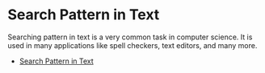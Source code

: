 # Search Pattern in Text

Searching pattern in text is a very common task in computer science. It is used in many applications like spell checkers, text editors, and many more.

- [Search Pattern in Text](https://www.coursera.org/learn/data-structures/lecture/tAfHI/search-pattern-in-text)
